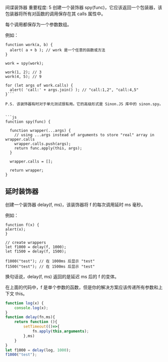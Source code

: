 间谍装饰器
重要程度: 5
创建一个装饰器 spy(func)，它应该返回一个包装器，该包装器将所有对函数的调用保存在其 calls 属性中。

每个调用都保存为一个参数数组。

例如：

```
function work(a, b) {
  alert( a + b ); // work 是一个任意的函数或方法
}

work = spy(work);

work(1, 2); // 3
work(4, 5); // 9

for (let args of work.calls) {
  alert( 'call:' + args.join() ); // "call:1,2", "call:4,5"
}```

P.S. 该装饰器有时对于单元测试很有用。它的高级形式是 Sinon.JS 库中的 sinon.spy。


```js
function spy(func) {

  function wrapper(...args) {
    // using ...args instead of arguments to store "real" array in wrapper.calls
    wrapper.calls.push(args);
    return func.apply(this, args);
  }

  wrapper.calls = [];

  return wrapper;
}
```

## 延时装饰器

创建一个装饰器 delay(f, ms)，该装饰器将 f 的每次调用延时 ms 毫秒。

例如：

```
function f(x) {
alert(x);
}

// create wrappers
let f1000 = delay(f, 1000);
let f1500 = delay(f, 1500);

f1000("test"); // 在 1000ms 后显示 "test"
f1500("test"); // 在 1500ms 后显示 "test"
```
换句话说，delay(f, ms) 返回的是延迟 ms 后的 f 的变体。

在上面的代码中，f 是单个参数的函数，但是你的解决方案应该传递所有参数和上下文 this。

```js
function log(x) {
    console.log(x);
}
function delay(fn,ms){
    return function (){
        setTimeout(()=>{
            fn.apply(this,arguments);
        },ms)
    }
}
let f1000 = delay(log, 1000);
f1000("test");
```